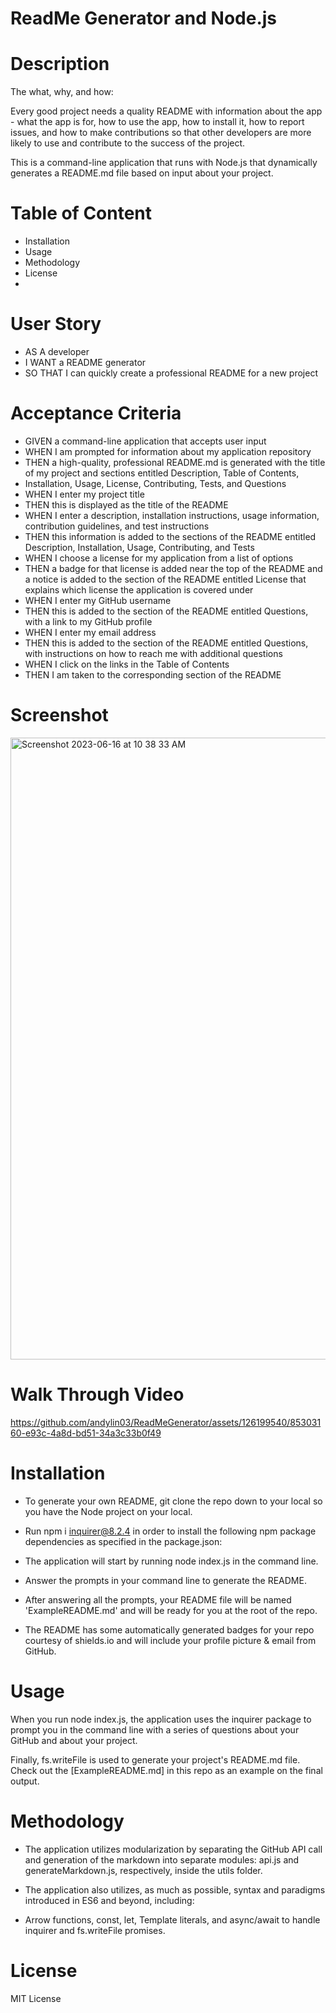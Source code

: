 # ReadMe Generator and Node.js

# Description 
The what, why, and how:

Every good project needs a quality README with information about the app - what the app is for, how to use the app, how to install it, how to report issues, and how to make contributions so that other developers are more likely to use and contribute to the success of the project.

This is a command-line application that runs with Node.js that dynamically generates a README.md file based on input about your project.

# Table of Content 
* Installation
* Usage
* Methodology
* License
* 
# User Story 
* AS A developer
* I WANT a README generator
* SO THAT I can quickly create a professional README for a new project

# Acceptance Criteria 
* GIVEN a command-line application that accepts user input
* WHEN I am prompted for information about my application repository
* THEN a high-quality, professional README.md is generated with the title of my project and sections entitled Description, Table of Contents, 
* Installation, Usage, License, Contributing, Tests, and Questions
* WHEN I enter my project title
* THEN this is displayed as the title of the README
* WHEN I enter a description, installation instructions, usage information, contribution guidelines, and test instructions
* THEN this information is added to the sections of the README entitled Description, Installation, Usage, Contributing, and Tests
* WHEN I choose a license for my application from a list of options
* THEN a badge for that license is added near the top of the README and a notice is added to the section of the README entitled License that explains which license the application is covered under
* WHEN I enter my GitHub username
* THEN this is added to the section of the README entitled Questions, with a link to my GitHub profile
* WHEN I enter my email address
* THEN this is added to the section of the README entitled Questions, with instructions on how to reach me with additional questions
* WHEN I click on the links in the Table of Contents
* THEN I am taken to the corresponding section of the README

# Screenshot


<img width="995" alt="Screenshot 2023-06-16 at 10 38 33 AM" src="https://github.com/andylin03/ReadMe_Generator/assets/126199540/badf9e36-6f99-4b2e-8d3a-bdabe40d8d5a">

# Walk Through Video


https://github.com/andylin03/ReadMeGenerator/assets/126199540/85303160-e93c-4a8d-bd51-34a3c33b0f49







# Installation 
* To generate your own README, git clone the repo down to your local so you have the Node project on your local.

* Run npm i inquirer@8.2.4 in order to install the following npm package dependencies as specified in the package.json:

* The application will start by running node index.js in the command line.

* Answer the prompts in your command line to generate the README.

* After answering all the prompts, your README file will be named 'ExampleREADME.md' and will be ready for you at the root of the repo.

* The README has some automatically generated badges for your repo courtesy of shields.io and will include your profile picture & email from GitHub.

# Usage
When you run node index.js, the application uses the inquirer package to prompt you in the command line with a series of questions about your GitHub and about your project.

Finally, fs.writeFile is used to generate your project's README.md file. Check out the [ExampleREADME.md] in this repo as an example on the final output.

# Methodology
* The application utilizes modularization by separating the GitHub API call and generation of the markdown into separate modules: api.js and generateMarkdown.js, respectively, inside the utils folder.

* The application also utilizes, as much as possible, syntax and paradigms introduced in ES6 and beyond, including:

* Arrow functions,
const, let,
Template literals, and
async/await to handle inquirer and fs.writeFile promises.

# License 
MIT License
